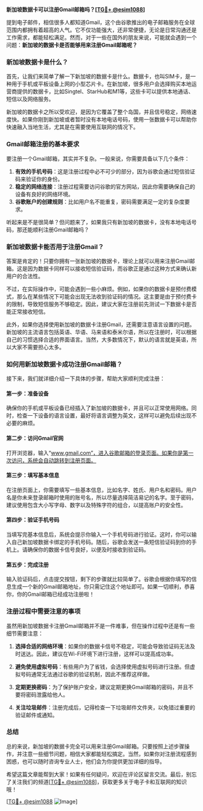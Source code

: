 **新加坡数据卡可以注册Gmail邮箱吗？[[TG💪+ @esim1088](https://t.me/s/esim1088)]**

提到电子邮件，相信很多人都知道Gmail，这个由谷歌推出的电子邮箱服务在全球范围内都拥有着超高的人气。它不仅功能强大，还非常便捷，无论是日常沟通还是工作需求，都能轻松满足。然而，对于一些在国外的朋友来说，可能就会遇到一个问题：**新加坡的数据卡是否能够用来注册Gmail邮箱呢？**

### **新加坡数据卡是什么？**

首先，让我们来简单了解一下新加坡的数据卡是什么。数据卡，也叫SIM卡，是一种用于手机或平板设备上网的小型芯片卡。在新加坡，很多用户会选择购买本地运营商提供的数据卡，比如Singtel、StarHub和M1等，这些卡可以提供本地通话、短信以及网络服务。

新加坡的数据卡之所以受欢迎，是因为它覆盖了整个岛国，并且信号稳定，网络速度快。如果你刚到新加坡或者暂时没有本地电话号码，使用一张数据卡可以帮助你快速融入当地生活，尤其是在需要使用互联网的情况下。

### **Gmail邮箱注册的基本要求**

要注册一个Gmail邮箱，其实并不复杂。一般来说，你需要具备以下几个条件：

1. **有效的手机号码**：这是注册过程中必不可少的部分，因为谷歌会通过短信验证码来验证你的身份。
2. **稳定的网络连接**：注册过程需要访问谷歌的官方网站，因此你需要确保自己的设备有良好的网络环境。
3. **谷歌账户的创建规则**：比如用户名不能重复，密码需要满足一定的复杂度要求。

听起来是不是很简单？但问题来了，如果我只有新加坡的数据卡，没有本地电话号码，那还能顺利注册Gmail邮箱吗？

### **新加坡数据卡能否用于注册Gmail？**

答案是肯定的！只要你拥有一张新加坡的数据卡，理论上就可以用来注册Gmail邮箱。这是因为数据卡同样可以接收短信验证码，而谷歌正是通过这种方式来确认新用户的合法性。

不过，在实际操作中，可能会遇到一些小麻烦。例如，如果你的数据卡是预付费模式，那么在某些情况下可能会出现无法收到验证码的情况。这主要是由于预付费卡的限制，导致短信服务不够稳定。因此，建议大家在注册前先测试一下数据卡是否能正常接收短信。

此外，如果你选择使用新加坡的数据卡注册Gmail，还需要注意语言设置的问题。新加坡的主流语言包括英语、华语、马来语和泰米尔语，所以在注册时，可以根据自己的习惯选择合适的界面语言。当然，大多数情况下，默认的语言就是英语，所以大家不需要担心太多。

### **如何用新加坡数据卡成功注册Gmail邮箱？**

接下来，我们就详细介绍一下具体的步骤，帮助大家顺利完成注册：

#### **第一步：准备设备**
确保你的手机或平板设备已经插入了新加坡的数据卡，并且可以正常使用网络。同时，检查一下设备的语言设置，最好将语言调整为英文，这样可以避免后续出现不必要的麻烦。

#### **第二步：访问Gmail官网**
打开浏览器，输入“www.gmail.com”，进入谷歌邮箱的登录页面。如果你是第一次访问，系统会自动跳转到注册页面。

#### **第三步：填写基本信息**
在注册页面上，你需要填写一些基本信息，比如名字、姓氏、用户名和密码。用户名是你未来登录邮箱时使用的账号名，所以尽量选择简洁易记的名字。至于密码，建议使用包含大小写字母、数字以及特殊字符的组合，以提高账户的安全性。

#### **第四步：验证手机号码**
当填写完基本信息后，系统会提示你输入一个手机号码进行验证。这时，你可以输入自己新加坡数据卡绑定的手机号码。随后，谷歌会发送一条短信验证码到你的手机上。请确保你的数据卡信号良好，以便及时接收到验证码。

#### **第五步：完成注册**
输入验证码后，点击提交按钮，剩下的步骤就比较简单了。谷歌会根据你填写的信息生成一个新的Gmail邮箱地址，你只需记住这个地址即可。如果一切顺利，恭喜你，你的Gmail邮箱已经成功注册啦！

### **注册过程中需要注意的事项**

虽然用新加坡数据卡注册Gmail邮箱并不是一件难事，但在操作过程中还是有一些细节需要注意：

1. **选择合适的网络环境**：如果你的数据卡信号不稳定，可能会导致验证码无法及时送达。因此，建议在Wi-Fi环境下进行注册，这样可以提高成功率。
   
2. **避免使用虚拟号码**：有些用户为了省钱，会选择使用虚拟号码进行注册。但虚拟号码通常无法通过谷歌的验证机制，因此不推荐这样做。

3. **定期更换密码**：为了保护账户安全，建议定期更换Gmail邮箱的密码，并且不要将密码泄露给他人。

4. **关注垃圾邮件**：注册完成后，记得检查一下垃圾邮件文件夹，以免错过重要的验证邮件或通知。

### **总结**

总的来说，新加坡的数据卡完全可以用来注册Gmail邮箱。只要按照上述步骤操作，并注意一些细节问题，相信大家都能轻松搞定。当然，如果你对注册流程感到困惑，也可以随时咨询专业人士，他们会为你提供更加详细的指导。

希望这篇文章能帮到大家！如果有任何疑问，欢迎在评论区留言交流。最后，别忘了关注我们的频道[[TG💪+ @esim1088](https://t.me/s/esim1088)]，获取更多关于电子卡和互联网的知识哦！

[[TG💪+ @esim1088](https://t.me/s/esim1088) ![Image](https://i.postimg.cc/4NQfJmqS/Snipaste-2025-05-13-00-14-12.png)]